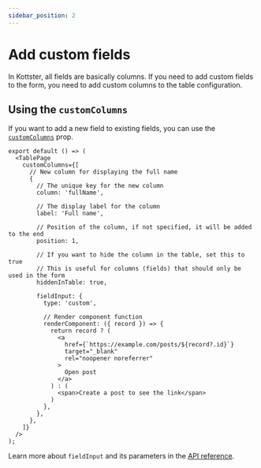 ```yaml
---
sidebar_position: 2
---
```


# Add custom fields

In Kottster, all fields are basically columns. If you need to add custom fields to the form, you need to add custom columns to the table configuration.

## Using the `customColumns`

If you want to add a new field to existing fields, you can use the [`customColumns`](/table/table-page-component#customcolumns) prop.  

```tsx title="Example of adding a QR code field"
export default () => (
  <TablePage
    customColumns={[
      // New column for displaying the full name
      {
        // The unique key for the new column
        column: 'fullName',
        
        // The display label for the column
        label: 'Full name',
        
        // Position of the column, if not specified, it will be added to the end
        position: 1,

        // If you want to hide the column in the table, set this to true
        // This is useful for columns (fields) that should only be used in the form
        hiddenInTable: true,

        fieldInput: {
          type: 'custom',

          // Render component function
          renderComponent: ({ record }) => {
            return record ? (
              <a 
                href={`https://example.com/posts/${record?.id}`} 
                target="_blank" 
                rel="noopener noreferrer"
              >
                Open post
              </a>
            ) : (
              <span>Create a post to see the link</span>
            )
          },
        },
      },
    ]}
  />
);
```

Learn more about `fieldInput` and its parameters in the [API reference](/table/configuration/api#field-inputs).
